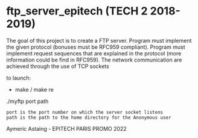 # ftp_server_epitech (TECH 2 2018-2019)

The goal of this project is to create a FTP server.
Program must implement the given protocol (bonuses must be RFC959 compliant).
Program must implement request sequences that are explained in the protocol (more information could be
find in RFC959).
The network communication are achieved through the use of TCP sockets

to launch:
- make / make re

./myftp port path
    
    port is the port number on which the server socket listens
    path is the path to the home directory for the Anonymous user
    
Aymeric Astaing - EPITECH PARIS PROMO 2022

